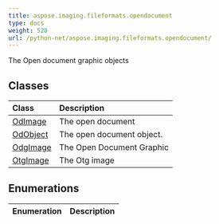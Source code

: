 ```yaml
---
title: aspose.imaging.fileformats.opendocument
type: docs
weight: 520
url: /python-net/aspose.imaging.fileformats.opendocument/
---
```



The Open document graphic objects

## **Classes**
|**Class**|**Description**|
| :- | :- |
|[OdImage](/imaging/python-net/aspose.imaging.fileformats.opendocument/odimage/)|The open document|
|[OdObject](/imaging/python-net/aspose.imaging.fileformats.opendocument/odobject/)|The open document object.|
|[OdgImage](/imaging/python-net/aspose.imaging.fileformats.opendocument/odgimage/)|The Open Document Graphic|
|[OtgImage](/imaging/python-net/aspose.imaging.fileformats.opendocument/otgimage/)|The Otg image|
## **Enumerations**
|**Enumeration**|**Description**|
| :- | :- |
